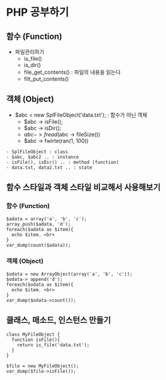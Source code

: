 # PHP 공부하기

## 함수 (Function)
+ 파일관리하기
  - is_file()
  - is_dir()
  - file_get_contents() : 파일의 내용을 읽는다
  - filt_put_contents()  
  
## 객체 (Object)
+ $abc = new SplFileObject('data.txt'); : 함수가 아닌 객체
  - $abc -> isFile();
  - $abc -> isDir();
  - $abc -> fread($abc -> fileSize())
  - $abc -> fwirte(ran(1, 100))
  
```
- SplFileObject : class
- $abc, $abc2 .. : instance
- isFile(), isDir() .. : method (function)
- data.txt, data2.txt .. : state
```
## 함수 스타일과 객체 스타일 비교해서 사용해보기
### 함수 (Function)
```
$adata = array('a', 'b', 'c');
array_push($adata, 'd');
foreach($adata as $item){
  echo $item. <br>
}
var_dump(count($adata));
```
### 객체 (Object)
```
$odata = new ArrayObject(array('a', 'b', 'c'));
$odata-> append('d');
foreach($odata as $item){
  echo $item. <br>
}
var_dump($odata->count());
```
## 클래스, 매소드, 인스턴스 만들기 
```
class MyFileObject {
  function isFile(){
    return is_file('data.txt');
  }
}

$file = new MyFileObject();
var_dump($file->isFile());
```
